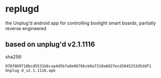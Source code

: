 # replugd

the Unplug'd android app for controlling boxlight smart
boards, partially reverse engineered

## based on unplug'd v2.1.1116
sha256:
```
078f869710bcd5531b6caa445b7a8e0676bcb0a7310a6027ecd3845253d5ddf1  Unplug d_v2.1.1116.apk
```

